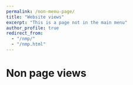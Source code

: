 ```yaml
---
permalink: /non-menu-page/
title: "Website views"
excerpt: "This is a page not in the main menu"
author_profile: true
redirect_from: 
  - "/nmp/"
  - "/nmp.html"
---
```


Non page views 
======
